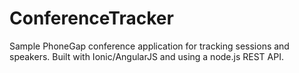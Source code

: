 ConferenceTracker
=================

Sample PhoneGap conference application for tracking sessions and speakers. Built with Ionic/AngularJS and using a node.js REST API. 
